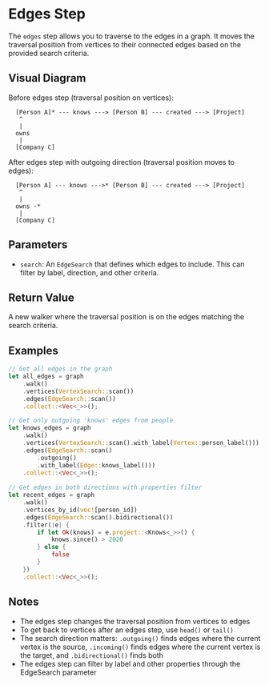 # Edges Step

The `edges` step allows you to traverse to the edges in a graph. It moves the traversal position from vertices to their connected edges based on the provided search criteria.

## Visual Diagram

Before edges step (traversal position on vertices):
```text
  [Person A]* --- knows ---> [Person B] --- created ---> [Project]
   ^                                         
   |                                         
  owns                                       
   |                                         
  [Company C]                                        
```

After edges step with outgoing direction (traversal position moves to edges):
```text
  [Person A] --- knows --->* [Person B] --- created ---> [Project]
   ^                                         
   |                                         
  owns -*                                        
   |                                         
  [Company C]                                        
```

## Parameters

- `search`: An `EdgeSearch` that defines which edges to include. This can filter by label, direction, and other criteria.

## Return Value

A new walker where the traversal position is on the edges matching the search criteria.

## Examples

```rust
// Get all edges in the graph
let all_edges = graph
    .walk()
    .vertices(VertexSearch::scan())
    .edges(EdgeSearch::scan())
    .collect::<Vec<_>>();

// Get only outgoing 'knows' edges from people
let knows_edges = graph
    .walk()
    .vertices(VertexSearch::scan().with_label(Vertex::person_label()))
    .edges(EdgeSearch::scan()
        .outgoing()
        .with_label(Edge::knows_label()))
    .collect::<Vec<_>>();
    
// Get edges in both directions with properties filter
let recent_edges = graph
    .walk()
    .vertices_by_id(vec![person_id])
    .edges(EdgeSearch::scan().bidirectional())
    .filter(|e| {
        if let Ok(knows) = e.project::<Knows<_>>() {
            knows.since() > 2020
        } else {
            false
        }
    })
    .collect::<Vec<_>>();
```

## Notes

- The edges step changes the traversal position from vertices to edges
- To get back to vertices after an edges step, use `head()` or `tail()`
- The search direction matters: `.outgoing()` finds edges where the current vertex is the source, `.incoming()` finds edges where the current vertex is the target, and `.bidirectional()` finds both
- The edges step can filter by label and other properties through the EdgeSearch parameter